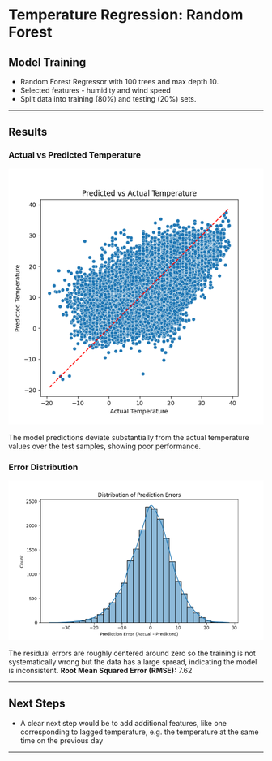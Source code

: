 # Temperature Regression: Random Forest

## Model Training
- Random Forest Regressor with 100 trees and max depth 10.
- Selected features - humidity and wind speed
- Split data into training (80%) and testing (20%) sets.

---

## Results

### Actual vs Predicted Temperature
![Actual vs Predicted](actualvspredicted.png)

The model predictions deviate substantially from the actual temperature values over the test samples, showing poor performance.


### Error Distribution
![Error Distribution](errorspread.png)

The residual errors are roughly centered around zero so the training is not systematically wrong but the data has a large spread, indicating the model is inconsistent.
**Root Mean Squared Error (RMSE):** 7.62

---

## Next Steps
- A clear next step would be to add additional features, like one corresponding to lagged temperature, e.g. the temperature at the same time on the previous day

---
